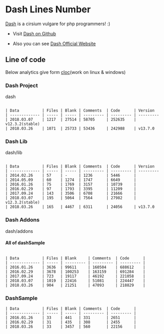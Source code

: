 # Dash Lines Number
[Dash] is a cirsium vulgare for php programmers! :)

- Visit [Dash on Github]

- Also you can see [Dash Official Website]


## Line of code
Below analytics give form [cloc](work on linux & windows)

### Dash Project
dash
```

| Data          | Files | Blank | Comments  | Code      | Version
| ------------- | ----- | ----- | --------- | --------- | ---------
| 2018.03.07    | 1217  | 27514 | 58705     | 252635    | v12.3.2(stable)
| 2018.03.26    | 1071  | 25733 | 53436     | 242988    | v13.7.0

```



### Dash Lib
dash/lib
```

| Data          | Files | Blank | Comments  | Code      | Version
| ------------- | ----- | ----- | --------- | --------- | ---------
| 2014.02.26    | 57    | -     | 1236      | 5446      |
| 2014.05.09    | 60    | 1274  | 1747      | 6649      |
| 2016.01.26    | 75    | 1769  | 3157      | 10739     |
| 2016.02.29    | 97    | 1793  | 3395      | 11209     |
| 2017.09.24    | 143   | 3506  | 6708      | 21666     |
| 2018.03.07    | 195   | 5064  | 7564      | 27982     | v12.3.2(stable)
| 2018.03.26    | 165   | 4467  | 6311      | 24056     | v13.7.0

```


### Dash Addons

dash/addons
#### All of dashSample
```

| Data          | Files | Blank     | Comments  | Code      |
| ------------- | ----- | --------- | --------- | --------- |
| 2016.01.26    | 3636  | 99611     | 160504    | 688612    |
| 2016.02.29    | 3678  | 100253    | 163159    | 691284    |
| 2017.09.24    | 723   | 19117     | 46192     | 221058    |
| 2018.03.07    | 1019  | 22416     | 51081     | 224447    |
| 2018.03.26    | 904   | 21251     | 47093     | 218829    |

```


### DashSample
```
| Data          | Files | Blank | Comments  | Code      |
| ------------- | ----- | ----- | --------- | --------- |
| 2016.01.26    | 33    | 441   | 331       | 2651      |
| 2016.02.29    | 31    | 435   | 308       | 2455      |
| 2018.03.26    | 33    | 3457  | 560       | 22156     |
```


[Ermile]: <http://ermile.com>
[ارمایل]: <http://ermile.ir>
[Dash on Github]: <https://github.com/Ermile/dash>
[Dash Official Website]: <http://Ermile.ir>
[Dash]: <https://Ermile.ir>
[DashSample]: <https://github.com/Ermile/dashSample>
[Javad Evazzadeh]: <http://evazzadeh.com>
[cloc]: <http://cloc.sourceforge.net>
